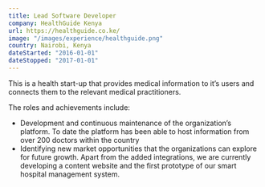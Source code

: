```yaml
---
title: Lead Software Developer
company: HealthGuide Kenya
url: https://healthguide.co.ke/
image: "/images/experience/healthguide.png"
country: Nairobi, Kenya
dateStarted: "2016-01-01"
dateStopped: "2017-01-01"
---
```


This is a health start-up that provides medical information to it’s users and connects them to the relevant medical practitioners.

The roles and achievements include:
- Development and continuous maintenance of the organization’s platform. To date the platform has been able to host information from over 200 doctors within the country
- Identifying new market opportunities that the organizations can explore for future growth. Apart from the added integrations, we are currently developing a content website and the first prototype of our smart hospital management system. 